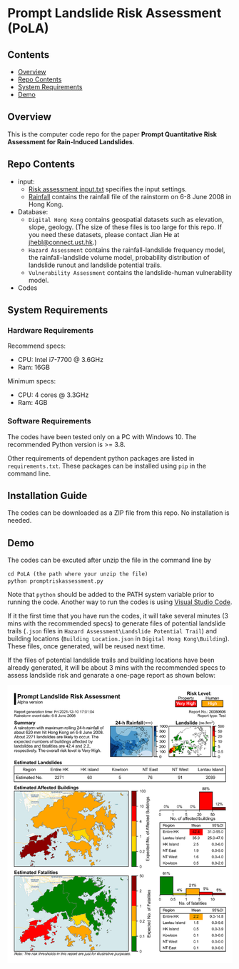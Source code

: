 # Prompt Landslide Risk Assessment (PoLA)
## Contents
- [Overview](https://github.com/JianH-coding/PoLA#overview)
- [Repo Contents](https://github.com/JianH-coding/PoLA#repo-contents)
- [System Requirements](https://github.com/JianH-coding/PoLA#system-requirements)
- [Demo](https://github.com/JianH-coding/PoLA#demo)

## Overview
This is the computer code repo for the paper **Prompt Quantitative Risk Assessment for Rain-Induced Landslides**.

## Repo Contents
- input:
  - [Risk assessment input.txt](./input/Risk%20assessment%20input.txt) specifies the input settings.
  - [Rainfall](./Input/Rainfall) contains the rainfall file of the rainstorm on 6-8 June 2008 in Hong Kong.
- Database:
  - `Digital Hong Kong` contains geospatial datasets such as elevation, slope, geology. (The size of these files is too large for this repo. If you need these datasets, please contact Jian He at jhebl@connect.ust.hk.)
  - `Hazard Assessment` contains the rainfall-landslide frequency model, the rainfall-landslide volume model, probability distribution of landslide runout and landslide potential trails.
  - `Vulnerability Assessment` contains the landslide-human vulnerability model.
- Codes

## System Requirements
### Hardware Requirements
Recommend specs:
- CPU: Intel i7-7700 @ 3.6GHz
- Ram: 16GB

Minimum specs:
- CPU: 4 cores @ 3.3GHz
- Ram: 4GB

### Software Requirements
The codes have been tested only on a PC with Windows 10. The recommended Python version is >= 3.8. 

Other requirements of dependent python packages are listed in `requirements.txt`. These packages can be installed using `pip` in the command line.

## Installation Guide
The codes can be downloaded as a ZIP file from this repo. No installation is needed.

## Demo
The codes can be excuted after unzip the file in the command line by
```
cd PoLA (the path where your unzip the file)
python promptriskassessment.py
```
Note that `python` should be added to the PATH system variable prior to running the code. Another way to run the codes is using [Visual Studio Code](https://code.visualstudio.com/).

If it the first time that you have run the codes, it will take several minutes (3 mins with the recommended specs) to generate files of potential landslide trails (`.json` files in `Hazard Assessment\Landslide Potential Trail`) and building locations (`Building Location.json` in `Digital Hong Kong\Building`). These files, once generated, will be reused next time.

If the files of potential landslide trails and building locations have been already generated, it will be about 3 mins with the recommended specs to assess landslide risk and genarate a one-page report as shown below:

![image](./result20080606test/Report.png "An example of one-page report")
